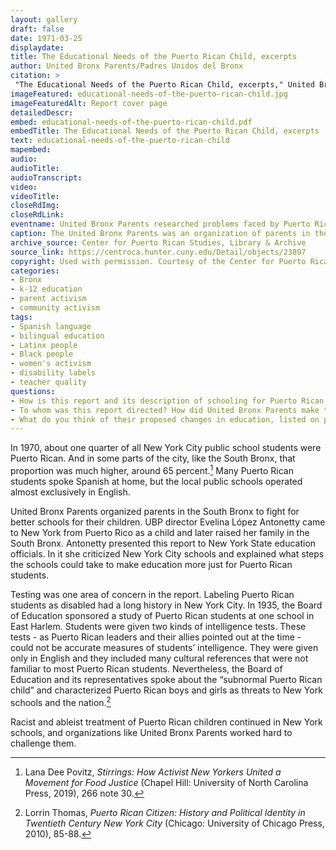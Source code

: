 ```yaml
--- 
layout: gallery
draft: false
date: 1971-03-25
displaydate: 
title: The Educational Needs of the Puerto Rican Child, excerpts
author: United Bronx Parents/Padres Unidos del Bronx
citation: >
 "The Educational Needs of the Puerto Rican Child, excerpts," United Bronx Parents/Padres Unidos del Bronx, in New York City Civil Rights History Project, Accessed: [Month Day, Year], https://nyccivilrightshistory.org/gallery/educational-needs-of-the-puerto-rican-child.
imageFeatured: educational-needs-of-the-puerto-rican-child.jpg
imageFeaturedAlt: Report cover page
detailedDescr: 
embed: educational-needs-of-the-puerto-rican-child.pdf
embedTitle: The Educational Needs of the Puerto Rican Child, excerpts
text: educational-needs-of-the-puerto-rican-child
mapembed: 
audio: 
audioTitle: 
audioTranscript: 
video: 
videoTitle: 
closeRdImg: 
closeRdLink: 
eventname: United Bronx Parents researched problems faced by Puerto Rican students in Bronx schools.
caption: The United Bronx Parents was an organization of parents in the South Bronx. Many members of the organization were Puerto Rican and Black New Yorkers whose children attended local public schools and were concerned about the quality of education they received there.
archive_source: Center for Puerto Rican Studies, Library & Archive
source_link: https://centroca.hunter.cuny.edu/Detail/objects/23897
copyright: Used with permission. Courtesy of the Center for Puerto Rican Studies, Hunter College.
categories: 
- Bronx
- k-12 education
- parent activism
- community activism
tags: 
- Spanish language
- bilingual education
- Latinx people
- Black people
- women's activism 
- disability labels
- teacher quality
questions: 
- How is this report and its description of schooling for Puerto Rican students in the South Bronx in the 1970s similar to or different from the description [Toni Cade Bambara’s description of Puerto Rican students going to school in Harlem in the 1940s](../topics/black-latina-women/united-bronx-parents/puerto-ricans)? What seems to have continued? What seems to have changed? 
- To whom was this report directed? How did United Bronx Parents make their argument? How did they use language to convince their audience? 
- What do you think of their proposed changes in education, listed on p. 7 and 8. Are these changes still needed or relevant today?
--- 
```


In 1970, about one quarter of all New York City public school students were Puerto Rican. And in some parts of the city, like the South Bronx, that proportion was much higher, around 65 percent.[^1] Many Puerto Rican students spoke Spanish at home, but the local public schools operated almost exclusively in English.

United Bronx Parents organized parents in the South Bronx to fight for better schools for their children. UBP director Evelina López Antonetty came to New York from Puerto Rico as a child and later raised her family in the South Bronx. Antonetty presented this report to New York State education officials. In it she criticized New York City schools and explained what steps the schools could take to make education more just for Puerto Rican students.

Testing was one area of concern in the report. Labeling Puerto Rican students as disabled had a long history in New York City. In 1935, the Board of Education sponsored a study of Puerto Rican students at one school in East Harlem. Students were given two kinds of intelligence tests. These tests - as Puerto Rican leaders and their allies pointed out at the time - could not be accurate measures of students’ intelligence. They were given only in English and they included many cultural references that were not familiar to most Puerto Rican students. Nevertheless, the Board of Education and its representatives spoke about the “subnormal Puerto Rican child” and characterized Puerto Rican boys and girls as threats to New York schools and the nation.[^2]

Racist and ableist treatment of Puerto Rican children continued in New York schools, and organizations like United Bronx Parents worked hard to challenge them.

[^1]: Lana Dee Povitz, *Stirrings: How Activist New Yorkers United a Movement for Food Justice* (Chapel Hill: University of North Carolina Press, 2019), 266 note 30.

[^2]: Lorrin Thomas, *Puerto Rican Citizen: History and Political Identity in Twentieth Century New York City* (Chicago: University of Chicago Press, 2010), 85-88.
